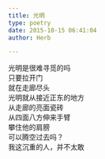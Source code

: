 ```yaml
---  
title: 光明  
type: poetry  
date: 2015-10-15 06:41:04  
author: Herb  

---  
```

光明是很难寻觅的吗  
只要拉开门  
就在走廊尽头    
光明就从接近正东的地方  
从走廊的亮面瓷砖  
从四面八方伸来手臂    
攀住他的肩膀  
可以腾空过去吗？  
我这沉重的人，并不太敢  
